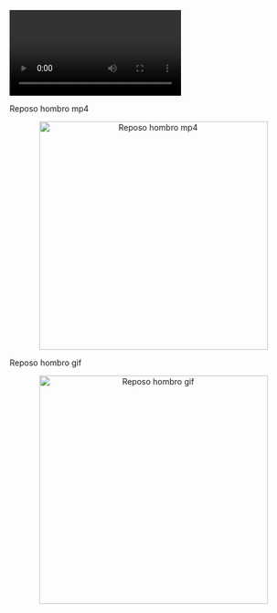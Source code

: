 ![Reposo 1](Otros/Reposo_hombro.mp4)

Reposo hombro mp4
<p align="center">
  <img src="./Otros/Reposo_hombro.mp4" alt="Reposo hombro mp4" width="400"/>
</p>

Reposo hombro gif
<p align="center">
  <img src="./Laboratorios/Laboratorio 03 - Adquisición de señal EMG/Imágenes/Reposo_hombro.gif" alt="Reposo hombro gif" width="400"/>
</p>
